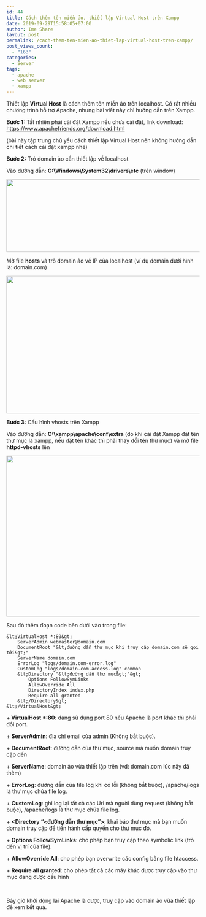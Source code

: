 ```yaml
---
id: 44
title: Cách thêm tên miền ảo, thiết lập Virtual Host trên Xampp
date: 2019-09-29T15:58:05+07:00
author: Ime Share
layout: post
permalink: /cach-them-ten-mien-ao-thiet-lap-virtual-host-tren-xampp/
post_views_count:
  - "163"
categories:
  - Server
tags:
  - apache
  - web server
  - xampp
---
```

<span>Thiết lập <strong>Virtual Host</strong> là cách thêm tên miền ảo trên localhost. Có rất nhiều chương trình hỗ trợ Apache, nhưng bài viết này chỉ hướng dẫn trên Xampp.</span>

<span><strong>Bước 1:</strong> Tất nhiên phải cài đặt Xampp nếu chưa cài đặt, link download: <a href="https://www.apachefriends.org/download.html">https://www.apachefriends.org/download.html</a></span>

(bài này tập trung chủ yếu cách thiết lập Virtual Host nên không hướng dẫn chi tiết cách cài đặt xampp nhé)

<span><strong>Bước 2:</strong> Trỏ domain ảo cần thiết lập về localhost</span>

<span>Vào đường dẫn: <strong>C:\Windows\System32\drivers\etc</strong> (trên window) </span>

<img class="aligncenter wp-image-50 size-full" src="https://anhkevin.github.io/assets/img/uploads/2019/09/hosts_imeshare.png" alt="" width="717" height="190" srcset="https://anhkevin.github.io/assets/img/uploads/2019/09/hosts_imeshare.png 717w, https://anhkevin.github.io/assets/img/uploads/2019/09/hosts_imeshare-300x79.png 300w, https://anhkevin.github.io/assets/img/uploads/2019/09/hosts_imeshare-150x40.png 150w" sizes="(max-width: 717px) 100vw, 717px" /> 

<span>Mở file <strong>hosts</strong> và trỏ domain ảo về IP của localhost (ví dụ domain dưới hình là: domain.com)</span>

<img class="aligncenter wp-image-53 size-full" src="https://anhkevin.github.io/assets/img/uploads/2019/09/domain_hosts_imeshare.png" alt="" width="562" height="359" srcset="https://anhkevin.github.io/assets/img/uploads/2019/09/domain_hosts_imeshare.png 562w, https://anhkevin.github.io/assets/img/uploads/2019/09/domain_hosts_imeshare-300x192.png 300w, https://anhkevin.github.io/assets/img/uploads/2019/09/domain_hosts_imeshare-150x96.png 150w" sizes="(max-width: 562px) 100vw, 562px" /> 

<span><strong>Bước 3:</strong> Cấu hình vhosts trên Xampp</span>

<span>Vào đường dẫn: <strong>C:\xampp\apache\conf\extra</strong> (do khi cài đặt Xampp đặt tên thư mục là xampp, nếu đặt tên khác thì phải thay đổi tên thư mục) và mở file <strong>httpd-vhosts</strong> lên</span>

<img class="aligncenter wp-image-56 size-full" src="https://anhkevin.github.io/assets/img/uploads/2019/09/vhosts_imeshare.png" alt="" width="758" height="420" srcset="https://anhkevin.github.io/assets/img/uploads/2019/09/vhosts_imeshare.png 758w, https://anhkevin.github.io/assets/img/uploads/2019/09/vhosts_imeshare-300x166.png 300w, https://anhkevin.github.io/assets/img/uploads/2019/09/vhosts_imeshare-150x83.png 150w" sizes="(max-width: 758px) 100vw, 758px" /> 

<span>Sau đó thêm đoạn code bên dưới vào trong file:</span>

```
&lt;VirtualHost *:80&gt;
	ServerAdmin webmaster@domain.com
	DocumentRoot "&lt;đường dẫn thư mục khi truy cập domain.com sẽ gọi tới&gt;"
	ServerName domain.com
	ErrorLog "logs/domain.com-error.log"
	CustomLog "logs/domain.com-access.log" common
	&lt;Directory "&lt;đường dẫn thư mục&gt;"&gt;
		Options FollowSymLinks
		AllowOverride All
		DirectoryIndex index.php
		Require all granted
	&lt;/Directory&gt;
&lt;/VirtualHost&gt;
```

<span>+<strong> VirtualHost *:80</strong>: đang sử dụng port 80 nếu Apache là port khác thì phải đổi port.</span>

<span>+ <strong>ServerAdmin</strong>: địa chỉ email của admin (Không bắt buộc).</span>

<span>+ <strong>DocumentRoot</strong>: đường dẫn của thư mục, source mà muốn domain truy cập đến</span>

<span>+ <strong>ServerName</strong>: domain ảo vừa thiết lập trên (vd: domain.com lúc nãy đã thêm)</span>

<span>+ <strong>ErrorLog</strong>: đường dẫn của file log khi có lỗi (không bắt buộc), /apache/logs là thư mục chứa file log.</span>

<span>+ <strong>CustomLog</strong>: ghi log lại tất cả các Uri mà người dùng request (không bắt buộc), /apache/logs là thư mục chứa file log.</span>

<span>+ <strong><Directory &#8220;<đường dẫn thư mục&#8221;></strong>: khai báo thư mục mà bạn muốn domain truy cập để tiến hành cấp quyền cho thư mục đó.</span>

<span>+ <strong>Options FollowSymLinks</strong>: cho phép bạn truy cập theo symbolic link (trỏ đến vị trí của file).</span>

<span>+ <strong>AllowOverride All</strong>: cho phép bạn overwrite các config bằng file htaccess.</span>

<span>+ <strong>Require all granted</strong>: cho phép tất cả các máy khác được truy cập vào thư mục đang được cấu hình</span>

&nbsp;

<span>Bây giờ khởi động lại Apache là được, truy cập vào domain ảo vừa thiết lập để xem kết quả. </span>